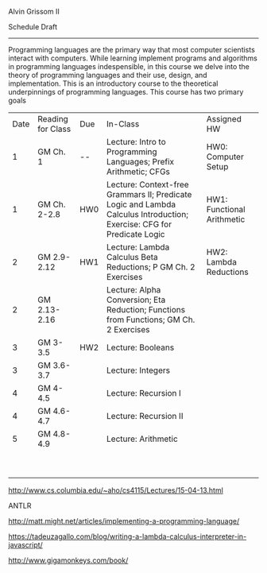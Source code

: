 Alvin Grissom II

Schedule Draft

---

Programming languages are the primary way that most computer scientists interact with computers.  While learning implement programs and algorithms in programming languages indespensible, in this course we delve into the theory of programming languages and their use, design, and implementation. This is an introductory course to the theoretical underpinnings of programming languages.  This course has two primary goals

|      |                   |      |                                                              |                            |
| ---- | ----------------- | ---- | ------------------------------------------------------------ | -------------------------- |
| Date | Reading for Class | Due  | In-Class                                                     | Assigned HW                |
| 1    | GM Ch. 1          | --   | Lecture: Intro to Programming Languages; Prefix Arithmetic; CFGs | HW0: Computer Setup        |
| 1    | GM Ch. 2-2.8      | HW0  | Lecture: Context-free Grammars II; Predicate Logic and Lambda Calculus Introduction; Exercise: CFG for Predicate Logic | HW1: Functional Arithmetic |
| 2    | GM 2.9-2.12       | HW1  | Lecture: Lambda Calculus Beta Reductions; P GM Ch. 2 Exercises | HW2: Lambda Reductions     |
| 2    | GM 2.13-2.16      |      | Lecture: Alpha Conversion; Eta Reduction; Functions from Functions; GM Ch. 2 Exercises |                            |
| 3    | GM 3-3.5          | HW2  | Lecture: Booleans                                            |                            |
| 3    | GM 3.6-3.7        |      | Lecture: Integers                                            |                            |
| 4    | GM 4-4.5          |      | Lecture: Recursion I                                         |                            |
| 4    | GM 4.6-4.7        |      | Lecture: Recursion II                                        |                            |
| 5    | GM 4.8-4.9        |      | Lecture: Arithmetic                                          |                            |
|      |                   |      |                                                              |                            |
|      |                   |      |                                                              |                            |
|      |                   |      |                                                              |                            |
|      |                   |      |                                                              |                            |
|      |                   |      |                                                              |                            |
|      |                   |      |                                                              |                            |
|      |                   |      |                                                              |                            |
|      |                   |      |                                                              |                            |
|      |                   |      |                                                              |                            |

http://www.cs.columbia.edu/~aho/cs4115/Lectures/15-04-13.html

ANTLR

http://matt.might.net/articles/implementing-a-programming-language/

https://tadeuzagallo.com/blog/writing-a-lambda-calculus-interpreter-in-javascript/

http://www.gigamonkeys.com/book/